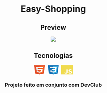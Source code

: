 <h1 align="center" > Easy-Shopping </h1>

<h2 align="center">Preview</h2>

<div align="center">
 <img src = 'https://github.com/GustavoMoraes22/Projeto-previsao-do-tempo/blob/master/projeto%20completo.png?raw=true'>
</div>

<h2 align="center">Tecnologias</h2>

<div align="center">
  <img align="center" alt="Gustavo-HTML" height="30" width="40" src="https://raw.githubusercontent.com/devicons/devicon/master/icons/html5/html5-original.svg">
  <img align="center" alt="Gustavo-CSS" height="30" width="40" src="https://raw.githubusercontent.com/devicons/devicon/master/icons/css3/css3-original.svg">
  <img align="center" alt="Gustavo-Js" height="30" width="40" src="https://raw.githubusercontent.com/devicons/devicon/master/icons/javascript/javascript-plain.svg">
</div>

<h3 align="center" >Projeto feito em conjunto com <strong>DevClub</strong></h3>
